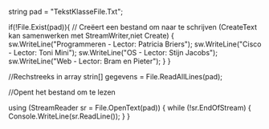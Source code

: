 string pad = "TekstKlasseFile.Txt";

if(!File.Exist(pad)){
	// Creëert een bestand om naar te schrijven (CreateText kan samenwerken met StreamWriter,niet Create)
	{
	sw.WriteLine("Programmeren - Lector: Patricia Briers");
	sw.WriteLine("Cisco - Lector: Toni Mini");
	sw.WriteLine("OS - Lector: Stijn Jacobs");
	sw.WriteLine("Web - Lector: Bram en Pieter");
	}
}

//Rechstreeks in array 
strin[] gegevens = File.ReadAllLines(pad);

//Opent het bestand om te lezen

using (StreamReader sr = File.OpenText(pad))
{
	while (!sr.EndOfStream)
	{
		Console.WriteLine(sr.ReadLine());
	}
}
